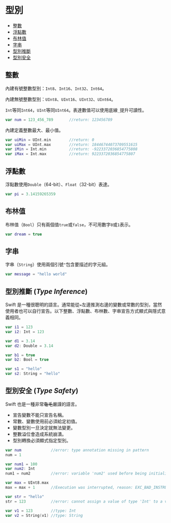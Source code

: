# 型別

- [整數](#Integer)
- [浮點數](#FloatingPoint)
- [布林值](#Boolean)
- [字串](#String)
- [型別推斷](#TypeInference)
- [型別安全](#TypeSafety)

<a name="Integer"></a>
## 整數

內建有號整數型別：`Int8`、`Int16`、`Int32`、`Int64`。

內建無號整數型別：`UInt8`、`UInt16`、`UInt32`、`UInt64`。

`Int`等同`Int64`，`UInt`等同`UInt64`。表達數值可以使用底線`_`提升可讀性。

```swift
var num = 123_456_789       //return: 123456789
```

內建定義整數最大、最小值。

```swift
var uiMin = UInt.min        //return: 0
var uiMax = UInt.max        //return: 18446744073709551615
var iMin = Int.min          //return: -9223372036854775808
var iMax = Int.max          //return: 9223372036854775807
```

<a name="FloatingPoint"></a>
## 浮點數

浮點數使用`Double`（64-bit）、`Float`（32-bit）表達。

```swift
var pi = 3.14159265359
```

<a name="Boolean"></a>
## 布林值

布林值（`Bool`）只有兩個值`true`或`false`，不可用數字`0`或`1`表示。

```swift
var dream = true
```

<a name="String"></a>
## 字串

字串（`String`）使用兩個引號`"`包含要描述的字元組。

```swift
var message = "hello world"
```

<a name="TypeInference"></a>
## 型別推斷 (*Type Inference*)

Swift 是一種很聰明的語言。通常能從`=`左邊推測右邊的變數或常數的型別，當然使用者也可以自行宣告。以下整數、浮點數、布林數、字串宣告方式顯式與隱式意義相同。

```swift
var i1 = 123
var i2: Int = 123

var d1 = 3.14
var d2: Double = 3.14

var b1 = true
var b2: Bool = true

var s1 = "hello"
var s2: String = "hello"
```
<a name="TypeSafety"></a>
## 型別安全 (*Type Safety*)

Swift 也是一種非常~~龜毛~~嚴謹的語言。

- 宣告變數不能只宣告名稱。
- 常數、變數使用前必須給定初值。
- 變數型別一旦決定就無法變更。
- 整數溢位會造成系統崩潰。
- 型別轉換必須顯式指定型別。

```swift
var num             //error: type annotation missing in pattern
num = 1

var num1 = 100
var num2: Int
num1 = num2         //error: variable 'num2' used before being initialized

var max = UInt8.max
max = max + 1       //Execution was interrupted, reason: EXC_BAD_INSTRUCTION

var str = "hello"
str = 123           //error: cannot assign a value of type 'Int' to a value of type 'String'

var v1 = 123        //type: Int
var v2 = String(v1) //type: String
```